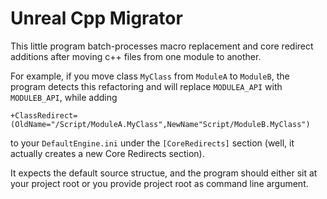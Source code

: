 # Unreal Cpp Migrator

This little program batch-processes macro replacement and core redirect additions after moving c++ files from one module to another.

For example, if you move class `MyClass` from `ModuleA` to `ModuleB`, the program detects this refactoring and will replace `MODULEA_API` with `MODULEB_API`, while adding
```
+ClassRedirect=(OldName="/Script/ModuleA.MyClass",NewName"Script/ModuleB.MyClass")
```
to your `DefaultEngine.ini` under the `[CoreRedirects]` section (well, it actually creates a new Core Redirects section).

It expects the default source structue, and the program should either sit at your project root or you provide project root as command line argument.
